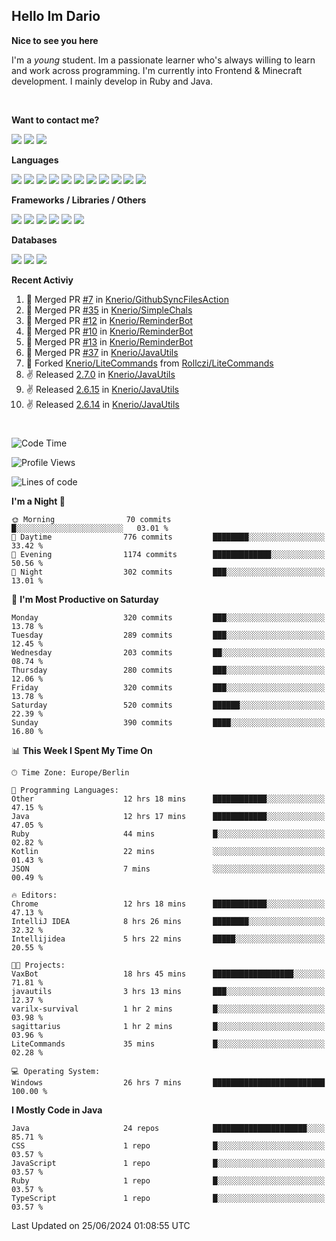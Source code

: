 <h2>Hello Im Dario</h2>

**Nice to see you here**

I'm a *young* student. Im a passionate learner who's always willing to learn and work across
programming. I'm currently into Frontend & Minecraft development. I mainly develop in Ruby and Java.

<br/>

**Want to contact me?**

<a href="https://github.com/knerio"><img src="https://img.shields.io/badge/-Github-blue?style=for-the-badge&logo=github&logoColor=white"/></a> <a href="https://discord.com/users/639416958923702292"><img src="https://img.shields.io/badge/-knerio-blue?style=for-the-badge&logo=discord&logoColor=white"/></a> <a href="https://twitch.tv/dopalos_"><img src="https://img.shields.io/badge/-twitch-blue?style=for-the-badge&logo=twitch&logoColor=white"/></a>

**Languages**

<img src="https://img.shields.io/badge/-HTML-blue?style=for-the-badge&logo=html5&logoColor=white"/> <img src="https://img.shields.io/badge/-CSS-blue?style=for-the-badge&logo=CSS3&logoColor=white"/> <img src="https://img.shields.io/badge/-Javascript-blue?style=for-the-badge&logo=javascript&logoColor=white"/> <img src="https://img.shields.io/badge/-Typescript-blue?style=for-the-badge&logo=TypeScript&logoColor=white"/> <img src="https://img.shields.io/badge/-Java-blue?style=for-the-badge&logo=java&logoColor=white"/> <img src="https://img.shields.io/badge/-Kotlin-blue?style=for-the-badge&logo=kotlin&logoColor=white"/> <img src="https://img.shields.io/badge/-SQL-blue?style=for-the-badge&logo=MYSQL&logoColor=white"/> <img src="https://img.shields.io/badge/-Markdown-blue?style=for-the-badge&logo=Markdown&logoColor=white"/> <img src="https://img.shields.io/badge/-JSON-blue?style=for-the-badge&logo=JSON&logoColor=white"/> <img src="https://img.shields.io/badge/-Git-blue?style=for-the-badge&logo=Git&logoColor=white"/> <img src="https://img.shields.io/badge/-Ruby-blue?style=for-the-badge&logo=Ruby&logoColor=white"/>
<br/>

 **Frameworks / Libraries / Others**

<img src="https://img.shields.io/badge/-Bootstrap-blue?style=for-the-badge&logo=Bootstrap&logoColor=white"/> <img src="https://img.shields.io/badge/-Node.JS-blue?style=for-the-badge&logo=node.js&logoColor=white"/> <img src="https://img.shields.io/badge/-React-blue?style=for-the-badge&logo=React&logoColor=white"/> <img src="https://img.shields.io/badge/-Express-blue?style=for-the-badge&logo=Express&logoColor=white"/> <img src="https://img.shields.io/badge/-Next.Js-blue?style=for-the-badge&logo=Next.Js&logoColor=white"/> <img src="https://img.shields.io/badge/-Ruby_On_Rails-blue?style=for-the-badge&logo=ruby-on-rails&logoColor=white"/>

**Databases**

<img src="https://img.shields.io/badge/-MongoDB-blue?style=for-the-badge&logo=mongodb&logoColor=white"/> <img src="https://img.shields.io/badge/-MariaDB-blue?style=for-the-badge&logo=MariaDB&logoColor=white"/>
<img src="https://img.shields.io/badge/-PostgreSQL-blue?style=for-the-badge&logo=PostgreSQl&logoColor=white"/>

**Recent Activiy**

<!--RECENT_ACTIVITY:start-->
1. 🎉 Merged PR [#7](https://github.com/Knerio/GithubSyncFilesAction/pull/7) in [Knerio/GithubSyncFilesAction](https://github.com/Knerio/GithubSyncFilesAction)<br>
2. 🎉 Merged PR [#35](https://github.com/Knerio/SimpleChals/pull/35) in [Knerio/SimpleChals](https://github.com/Knerio/SimpleChals)<br>
3. 🎉 Merged PR [#12](https://github.com/Knerio/ReminderBot/pull/12) in [Knerio/ReminderBot](https://github.com/Knerio/ReminderBot)<br>
4. 🎉 Merged PR [#10](https://github.com/Knerio/ReminderBot/pull/10) in [Knerio/ReminderBot](https://github.com/Knerio/ReminderBot)<br>
5. 🎉 Merged PR [#13](https://github.com/Knerio/ReminderBot/pull/13) in [Knerio/ReminderBot](https://github.com/Knerio/ReminderBot)<br>
6. 🎉 Merged PR [#37](https://github.com/Knerio/JavaUtils/pull/37) in [Knerio/JavaUtils](https://github.com/Knerio/JavaUtils)<br>
7. 🔱 Forked [Knerio/LiteCommands](https://github.com/Knerio/LiteCommands) from [Rollczi/LiteCommands](https://github.com/Rollczi/LiteCommands)<br>
8. ✌️ Released [2.7.0](https://github.com/Knerio/JavaUtils/releases/tag/2.7.0) in [Knerio/JavaUtils](https://github.com/Knerio/JavaUtils)<br>
9. ✌️ Released [2.6.15](https://github.com/Knerio/JavaUtils/releases/tag/2.6.15) in [Knerio/JavaUtils](https://github.com/Knerio/JavaUtils)<br>
10. ✌️ Released [2.6.14](https://github.com/Knerio/JavaUtils/releases/tag/2.6.14) in [Knerio/JavaUtils](https://github.com/Knerio/JavaUtils)<br>
<!--RECENT_ACTIVITY:end-->
 
#

<!--START_SECTION:waka-->
![Code Time](http://img.shields.io/badge/Code%20Time-427%20hrs%2017%20mins-blue)

![Profile Views](http://img.shields.io/badge/Profile%20Views-0-blue)

![Lines of code](https://img.shields.io/badge/From%20Hello%20World%20I%27ve%20Written-113.6%20thousand%20lines%20of%20code-blue)

**I'm a Night 🦉** 

```text
🌞 Morning                70 commits          █░░░░░░░░░░░░░░░░░░░░░░░░   03.01 % 
🌆 Daytime                776 commits         ████████░░░░░░░░░░░░░░░░░   33.42 % 
🌃 Evening                1174 commits        █████████████░░░░░░░░░░░░   50.56 % 
🌙 Night                  302 commits         ███░░░░░░░░░░░░░░░░░░░░░░   13.01 % 
```
📅 **I'm Most Productive on Saturday** 

```text
Monday                   320 commits         ███░░░░░░░░░░░░░░░░░░░░░░   13.78 % 
Tuesday                  289 commits         ███░░░░░░░░░░░░░░░░░░░░░░   12.45 % 
Wednesday                203 commits         ██░░░░░░░░░░░░░░░░░░░░░░░   08.74 % 
Thursday                 280 commits         ███░░░░░░░░░░░░░░░░░░░░░░   12.06 % 
Friday                   320 commits         ███░░░░░░░░░░░░░░░░░░░░░░   13.78 % 
Saturday                 520 commits         ██████░░░░░░░░░░░░░░░░░░░   22.39 % 
Sunday                   390 commits         ████░░░░░░░░░░░░░░░░░░░░░   16.80 % 
```


📊 **This Week I Spent My Time On** 

```text
🕑︎ Time Zone: Europe/Berlin

💬 Programming Languages: 
Other                    12 hrs 18 mins      ████████████░░░░░░░░░░░░░   47.15 % 
Java                     12 hrs 17 mins      ████████████░░░░░░░░░░░░░   47.05 % 
Ruby                     44 mins             █░░░░░░░░░░░░░░░░░░░░░░░░   02.82 % 
Kotlin                   22 mins             ░░░░░░░░░░░░░░░░░░░░░░░░░   01.43 % 
JSON                     7 mins              ░░░░░░░░░░░░░░░░░░░░░░░░░   00.49 % 

🔥 Editors: 
Chrome                   12 hrs 18 mins      ████████████░░░░░░░░░░░░░   47.13 % 
IntelliJ IDEA            8 hrs 26 mins       ████████░░░░░░░░░░░░░░░░░   32.32 % 
Intellijidea             5 hrs 22 mins       █████░░░░░░░░░░░░░░░░░░░░   20.55 % 

🐱‍💻 Projects: 
VaxBot                   18 hrs 45 mins      ██████████████████░░░░░░░   71.81 % 
javautils                3 hrs 13 mins       ███░░░░░░░░░░░░░░░░░░░░░░   12.37 % 
varilx-survival          1 hr 2 mins         █░░░░░░░░░░░░░░░░░░░░░░░░   03.98 % 
sagittarius              1 hr 2 mins         █░░░░░░░░░░░░░░░░░░░░░░░░   03.96 % 
LiteCommands             35 mins             █░░░░░░░░░░░░░░░░░░░░░░░░   02.28 % 

💻 Operating System: 
Windows                  26 hrs 7 mins       █████████████████████████   100.00 % 
```

**I Mostly Code in Java** 

```text
Java                     24 repos            █████████████████████░░░░   85.71 % 
CSS                      1 repo              █░░░░░░░░░░░░░░░░░░░░░░░░   03.57 % 
JavaScript               1 repo              █░░░░░░░░░░░░░░░░░░░░░░░░   03.57 % 
Ruby                     1 repo              █░░░░░░░░░░░░░░░░░░░░░░░░   03.57 % 
TypeScript               1 repo              █░░░░░░░░░░░░░░░░░░░░░░░░   03.57 % 
```




 Last Updated on 25/06/2024 01:08:55 UTC
<!--END_SECTION:waka-->

